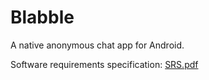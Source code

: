 # Blabble

A native anonymous chat app for Android.

Software requirements specification: [SRS.pdf](https://github.com/ReQuill/Blabble/blob/master/SRS.pdf)
